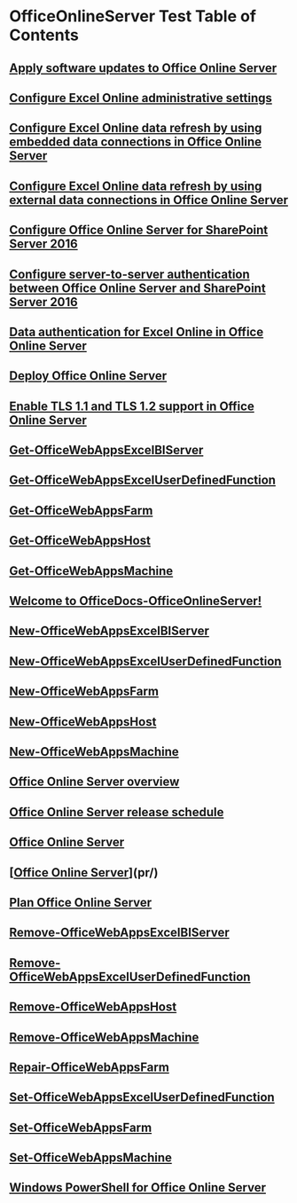 ﻿# OfficeOnlineServer Test Table of Contents
## [Apply software updates to Office Online Server](pr/)
## [Configure Excel Online administrative settings](pr/)
## [Configure Excel Online data refresh by using embedded data connections in Office Online Server](pr/)
## [Configure Excel Online data refresh by using external data connections in Office Online Server](pr/)
## [Configure Office Online Server for SharePoint Server 2016](pr/)
## [Configure server-to-server authentication between Office Online Server and SharePoint Server 2016](pr/)
## [Data authentication for Excel Online in Office Online Server](pr/)
## [Deploy Office Online Server](pr/)
## [Enable TLS 1.1 and TLS 1.2 support in Office Online Server](pr/)
## [Get-OfficeWebAppsExcelBIServer](pr/)
## [Get-OfficeWebAppsExcelUserDefinedFunction](pr/)
## [Get-OfficeWebAppsFarm](pr/)
## [Get-OfficeWebAppsHost](pr/)
## [Get-OfficeWebAppsMachine](pr/)
## [Welcome to OfficeDocs-OfficeOnlineServer!](pr/)
## [New-OfficeWebAppsExcelBIServer](pr/)
## [New-OfficeWebAppsExcelUserDefinedFunction](pr/)
## [New-OfficeWebAppsFarm](pr/)
## [New-OfficeWebAppsHost](pr/)
## [New-OfficeWebAppsMachine](pr/)
## [Office Online Server overview](pr/)
## [Office Online Server release schedule](pr/)
## [Office Online Server](pr/)
## [[Office Online Server](articles/office-online-server.md)](pr/)
## [Plan Office Online Server](pr/)
## [Remove-OfficeWebAppsExcelBIServer](pr/)
## [Remove-OfficeWebAppsExcelUserDefinedFunction](pr/)
## [Remove-OfficeWebAppsHost](pr/)
## [Remove-OfficeWebAppsMachine](pr/)
## [Repair-OfficeWebAppsFarm](pr/)
## [Set-OfficeWebAppsExcelUserDefinedFunction](pr/)
## [Set-OfficeWebAppsFarm](pr/)
## [Set-OfficeWebAppsMachine](pr/)
## [Windows PowerShell for Office Online Server](pr/)
